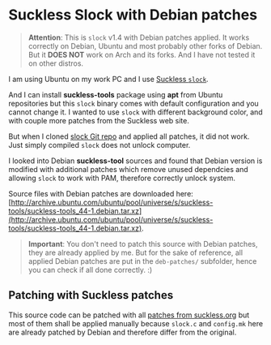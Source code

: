 # Suckless Slock with Debian patches

> **Attention**: This is `slock` v1.4 with Debian patches applied. It works correctly on Debian, Ubuntu and most probably other forks of Debian. But it **DOES NOT** work on Arch and its forks. And I have not tested it on other distros.

I am using Ubuntu on my work PC and I use [Suckless `slock`](https://tools.suckless.org/slock/).

And I can install **suckless-tools** package using **apt** from Ubuntu repositories but this `slock` binary comes with default configuration and you cannot change it.
I wanted to use `slock` with different background color, and with couple more patches from the Suckless web site.

But when I cloned [slock Git repo](https://git.suckless.org/slock) and applied all patches, it did not work.
Just simply compiled `slock` does not unlock computer.

I looked into Debian **suckless-tool** sources and found that Debian version is modified with additional patches which remove unused dependcies and allowing `slock` to work with PAM, therefore correctly unlock system.

Source files with Debian patches are downloaded here: [http://archive.ubuntu.com/ubuntu/pool/universe/s/suckless-tools/suckless-tools_44-1.debian.tar.xz](http://archive.ubuntu.com/ubuntu/pool/universe/s/suckless-tools/suckless-tools_44-1.debian.tar.xz).

> **Important**: You don't need to patch this source with Debian patches, they are already applied by me.
But for the sake of reference, all applied Debian patches are put in the `deb-patches/` subfolder, hence you can check if all done correctly. :)

## Patching with Suckless patches

This source code can be patched with all [patches from suckless.org](https://tools.suckless.org/slock/patches/) but most of them shall be applied manually because `slock.c` and `config.mk` here are already patched by Debian and therefore differ from the original.
